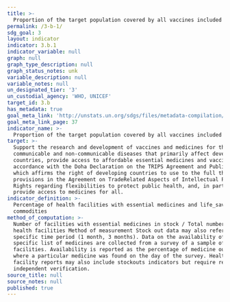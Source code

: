 ```yaml
---
title: >-
  Proportion of the target population covered by all vaccines included in their national programme
permalink: /3-b-1/
sdg_goal: 3
layout: indicator
indicator: 3.b.1
indicator_variable: null
graph: null
graph_type_description: null
graph_status_notes: unk
variable_description: null
variable_notes: null
un_designated_tier: '3'
un_custodial_agency: 'WHO, UNICEF'
target_id: 3.b
has_metadata: true
goal_meta_link: 'http://unstats.un.org/sdgs/files/metadata-compilation/Metadata-Goal-3.pdf'
goal_meta_link_page: 37
indicator_name: >-
  Proportion of the target population covered by all vaccines included in their national programme
target: >-
  Support the research and development of vaccines and medicines for the
  communicable and non-communicable diseases that primarily affect developing
  countries, provide access to affordable essential medicines and vaccines, in
  accordance with the Doha Declaration on the TRIPS Agreement and Public Health,
  which affirms the right of developing countries to use to the full the
  provisions in the Agreement on TradeRelated Aspects of Intellectual Property
  Rights regarding flexibilities to protect public health, and, in particular,
  provide access to medicines for all.
indicator_definition: >-
  Percentage of health facilities with essential medicines and life_saving
  commodities
method_of_computation: >-
  Number of facilities with essential medicines in stock / Total number of
  health facilities Method of measurement Stock out data may also refer to
  specific time period (1 month, 3 months). Data on the availability of a
  specific list of medicines are collected from a survey of a sample of
  facilities. Availability is reported as the percentage of medicine outlets
  where a particular medicine was found on the day of the survey. Health
  facility reports may also include stockouts indicators but require regular
  independent verification.
source_title: null
source_notes: null
published: true
---
```

